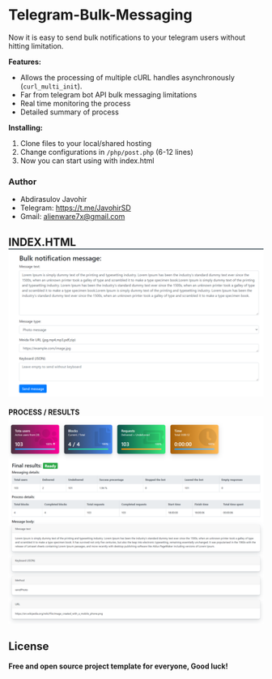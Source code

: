 
# Telegram-Bulk-Messaging
Now it is easy to send bulk notifications to your telegram users without hitting limitation.

**Features:**
 - Allows the processing of multiple cURL handles asynchronously (`curl_multi_init`).
 - Far from telegram bot API bulk messaging limitations
 - Real time monitoring the process
 - Detailed summary of process
 
**Installing:**
 1. Clone files to your local/shared hosting
 2. Change configurations in `/php/post.php` (6-12 lines)
 3. Now you can start using with index.html

### Author
 - Abdirasulov Javohir 
 - Telegram: https://t.me/JavohirSD
 - Gmail:    alienware7x@gmail.com 

**INDEX.HTML**
![index](screenshots/index.png)
----
**PROCESS / RESULTS**
![process](screenshots/process.png)

License
----

**Free and open source project template for everyone, Good luck!**
